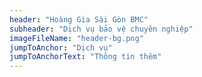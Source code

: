 ```yaml
---
header: "Hoàng Gia Sài Gòn BMC"
subheader: "Dịch vụ bảo vệ chuyên nghiệp"
imageFileName: "header-bg.png"
jumpToAnchor: "Dịch vụ"
jumpToAnchorText: "Thông tin thêm"
---
```


